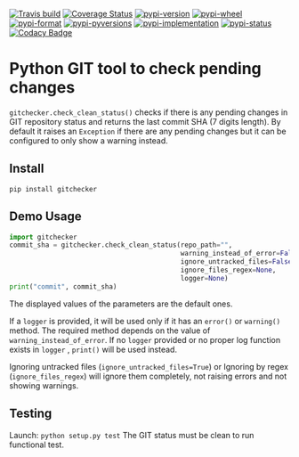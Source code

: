 [![Travis build](https://travis-ci.org/Crul/gitchecker.svg?branch=dev)](https://travis-ci.org/Crul/gitchecker) 
[![Coverage Status](https://coveralls.io/repos/github/Crul/gitchecker/badge.svg?branch=dev)](https://coveralls.io/github/Crul/gitchecker?branch=dev)
[![pypi-version](https://img.shields.io/pypi/v/gitchecker.svg)](https://pypi.org/project/gitchecker/)
[![pypi-wheel](https://img.shields.io/pypi/wheel/gitchecker.svg)](https://pypi.org/project/gitchecker/)
[![pypi-format](https://img.shields.io/pypi/format/gitchecker.svg)](https://pypi.org/project/gitchecker/)
[![pypi-pyversions](https://img.shields.io/pypi/pyversions/gitchecker.svg)](https://pypi.org/project/gitchecker/)
[![pypi-implementation](https://img.shields.io/pypi/implementation/gitchecker.svg)](https://pypi.org/project/gitchecker/)
[![pypi-status](https://img.shields.io/pypi/status/gitchecker.svg)](https://pypi.org/project/gitchecker/)
[![Codacy Badge](https://api.codacy.com/project/badge/Grade/db52183d1abe4ae389fddbf9911c83b2?branch=dev)](https://www.codacy.com/app/Crul/gitchecker)
# Python GIT tool to check pending changes 

```gitchecker.check_clean_status()``` checks if there is any pending changes 
in GIT repository status and returns the last commit SHA (7 digits length). 
By default it raises an ```Exception``` if there are any pending changes but 
it can be configured to only show a warning instead.

## Install

```
pip install gitchecker
```

## Demo Usage
```python
import gitchecker
commit_sha = gitchecker.check_clean_status(repo_path="",
                                           warning_instead_of_error=False,
                                           ignore_untracked_files=False,
                                           ignore_files_regex=None,
                                           logger=None)
print("commit", commit_sha)
```
The displayed values of the parameters are the default ones.

If a ```logger``` is provided, it will be used only if it has an ```error()``` 
or ```warning()``` method. The required method depends on the value of 
```warning_instead_of_error```. If no ```logger``` provided or no proper 
log function exists in ```logger``` , ```print()``` will be used instead.

Ignoring untracked files (```ignore_untracked_files=True```) or 
Ignoring by regex (```ignore_files_regex```) will ignore them completely,
not raising errors and not showing warnings.

## Testing
Launch: ```python setup.py test```
The GIT status must be clean to run functional test.
